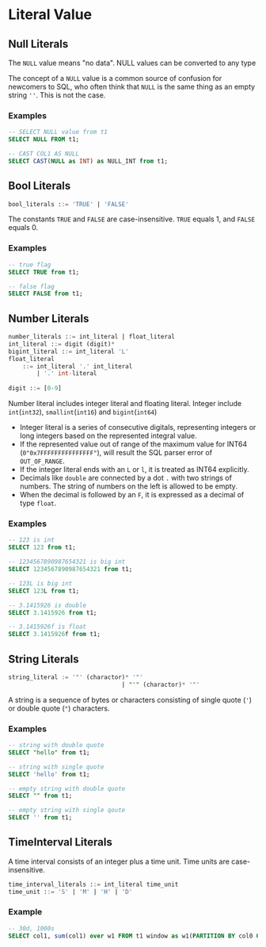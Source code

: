 # Literal Value

## Null Literals

The `NULL` value means "no data". NULL values ​​can be converted to any type

The concept of a `NULL` value is a common source of confusion for newcomers to SQL, who often think that `NULL` is the same thing as an empty string `''`. This is not the case.

### Examples

```SQL
-- SELECT NULL value from t1
SELECT NULL FROM t1;

-- CAST COL1 AS NULL
SELECT CAST(NULL as INT) as NULL_INT from t1;
```

## Bool Literals

```sql
bool_literals ::= 'TRUE' | 'FALSE'
```

The constants `TRUE` and `FALSE` are case-insensitive. `TRUE` equals 1, and `FALSE` equals 0.

### Examples

```SQL
-- true flag
SELECT TRUE from t1;

-- false flag
SELECT FALSE from t1;
```

## Number Literals

```sql
number_literals ::= int_literal | float_literal
int_literal ::= digit (digit)*
bigint_literal ::= int_literal 'L'
float_literal 
	::= int_literal '.' int_literal
		| '.' int-literal
		
digit ::= [0-9]
```

Number literal includes integer literal and floating literal. Integer include `int`(`int32`), `smallint`(`int16`) and `bigint`(`int64`)

- Integer literal is a series of consecutive digitals, representing integers or long integers based on the represented integral value.
- If the represented value out of range of the maximum value for INT64 (`0"0x7FFFFFFFFFFFFFFF"`), will result the SQL parser error of `OUT_OF_RANGE`.
- If the integer literal ends with an `L` or `l`, it is treated as INT64 explicitly.
- Decimals like `double` are connected by a dot `.` with two strings of numbers. The string of numbers on the left is allowed to be empty.
- When the decimal is followed by an `F`, it is expressed as a decimal of type `float`.

### Examples

```SQL
-- 123 is int
SELECT 123 from t1;

-- 1234567890987654321 is big int
SELECT 1234567890987654321 from t1;

-- 123L is big int
SELECT 123L from t1;

-- 3.1415926 is double
SELECT 3.1415926 from t1;

-- 3.1415926f is float
SELECT 3.1415926f from t1;
```

## String Literals

```sql
string_literal := '"' (charactor)* '"'
								| "'" (charactor)* '"'
```

A string is a sequence of bytes or characters consisting of single quote (`'`) or double quote (`"`) characters.

### Examples

```SQL
-- string with double quote
SELECT "hello" from t1;

-- string with single quote
SELECT 'hello' from t1;

-- empty string with double quote
SELECT "" from t1;

-- empty string with single qoute
SELECT '' from t1;


```

## TimeInterval Literals

A time interval consists of an integer plus a time unit. Time units are case-insensitive.

```sql
time_interval_literals ::= int_literal time_unit
time_unit ::= 'S' | 'M' | 'H' | 'D'
```

### Example

```sql
-- 30d, 1000s
SELECT col1, sum(col1) over w1 FROM t1 window as w1(PARTITION BY col0 ORDER BY std_time ROWS_RANGE BETWEEN 30d PRECEDING AND 1000s PRECEDING);
```

